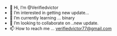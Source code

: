 - 👋 Hi, I’m @Verifiedvictor
- 👀 I’m interested in getting new update...
- 🌱 I’m currently learning ... binary
- 💞️ I’m looking to collaborate on ..new update.
- 📫 How to reach me ... verifiedvictor77@gmail.com

<!---
Verifiedvictor/Verifiedvictor is a ✨ special ✨ repository because its `README.md` (this file) appears on your GitHub profile.
You can click the Preview link to take a look at your changes.
--->
